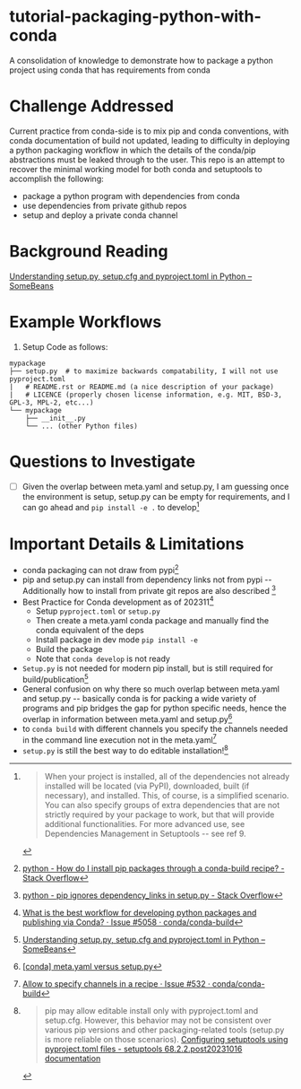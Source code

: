 # tutorial-packaging-python-with-conda
A consolidation of knowledge to demonstrate how to package a python project using conda that has requirements from conda



# Challenge Addressed

Current practice from conda-side is to mix pip and conda conventions, with conda documentation of build not updated, leading to difficulty in deploying a python packaging workflow in which the details of the conda/pip abstractions must be leaked through to the user.  This repo is an attempt to recover the minimal working model for both conda and setuptools to accomplish the following:
- package a python program with dependencies from conda
- use dependencies from private github repos
- setup and deploy a private conda channel



# Background Reading

[Understanding setup.py, setup.cfg and pyproject.toml in Python – SomeBeans](https://ianhopkinson.org.uk/2022/02/understanding-setup-py-setup-cfg-and-pyproject-toml-in-python/)

# Example Workflows

1. Setup Code as follows:
  
```bash[^9]
mypackage
├── setup.py  # to maximize backwards compatability, I will not use pyproject.toml
|   # README.rst or README.md (a nice description of your package)
|   # LICENCE (properly chosen license information, e.g. MIT, BSD-3, GPL-3, MPL-2, etc...)
└── mypackage
    ├── __init__.py
    └── ... (other Python files)
```


# Questions to Investigate
- [ ] Given the overlap between meta.yaml and setup.py, I am guessing once the environment is setup, setup.py can be empty for requirements, and I can go ahead and `pip install -e .` to develop[^10]


# Important Details & Limitations

- conda packaging can not draw from pypi[^1]
- pip and setup.py can install from dependency links not from pypi -- Additionally how to install from private git repos are also described [^2]
- Best Practice for Conda development as of 202311[^3]
  - Setup `pyproject.toml` or `setup.py`
  - Then create a meta.yaml conda package and manually find the conda equivalent of the deps
  - Install package in dev mode `pip install -e`
  - Build the package
  - Note that `conda develop` is not ready
- `Setup.py` is not needed for modern pip install, but is still required for build/publication[^4]
- General confusion on why there so much overlap between meta.yaml and setup.py -- basically conda is for packing a wide variety of programs and pip bridges the gap for python specific needs, hence the overlap in information between meta.yaml and setup.py[^6]
- to `conda build` with different channels you specify the channels needed in the command line execution not in the meta.yaml[^7]
- `setup.py` is still the best way to do editable installation![^8]



[^1]: [python - How do I install pip packages through a conda-build recipe? - Stack Overflow](https://stackoverflow.com/questions/64916092/how-do-i-install-pip-packages-through-a-conda-build-recipe)
[^2]: [python - pip ignores dependency_links in setup.py - Stack Overflow](https://stackoverflow.com/questions/12518499/pip-ignores-dependency-links-in-setup-py)
[^3]: [What is the best workflow for developing python packages and publishing via Conda? · Issue #5058 · conda/conda-build](https://github.com/conda/conda-build/issues/5058)
[^4]: [Understanding setup.py, setup.cfg and pyproject.toml in Python – SomeBeans](https://ianhopkinson.org.uk/2022/02/understanding-setup-py-setup-cfg-and-pyproject-toml-in-python/)
[^5]: [python - How do I install pip packages through a conda-build recipe? - Stack Overflow](https://stackoverflow.com/questions/64916092/how-do-i-install-pip-packages-through-a-conda-build-recipe)
[^6]: [[conda] meta.yaml versus setup.py](https://conda.continuum.narkive.com/cDWteatm/meta-yaml-versus-setup-py)
[^7]: [Allow to specify channels in a recipe · Issue #532 · conda/conda-build](https://github.com/conda/conda-build/issues/532)
[^8]: > pip may allow editable install only with pyproject.toml and setup.cfg. However, this behavior may not be consistent over various pip versions and other packaging-related tools (setup.py is more reliable on those scenarios). [Configuring setuptools using pyproject.toml files - setuptools 68.2.2.post20231016 documentation](https://setuptools.pypa.io/en/latest/userguide/pyproject_config.html)
[^9]: [Quickstart - setuptools 68.2.2.post20231016 documentation](https://setuptools.pypa.io/en/latest/userguide/quickstart.html)
[^10]: >When your project is installed, all of the dependencies not already installed will be located (via PyPI), downloaded, built (if necessary), and installed. This, of course, is a simplified scenario. You can also specify groups of extra dependencies that are not strictly required by your package to work, but that will provide additional functionalities. For more advanced use, see Dependencies Management in Setuptools -- see ref 9.
